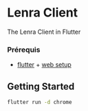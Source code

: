 # Lenra Client

The Lenra Client in Flutter

### Prérequis
- [flutter](https://flutter.dev/docs/get-started/install) + [web setup](https://flutter.dev/docs/get-started/web)

## Getting Started

```sh
flutter run -d chrome
```
